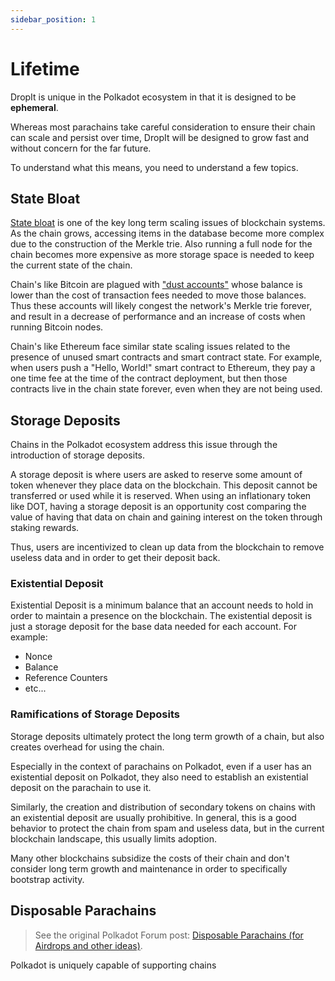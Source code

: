 ```yaml
---
sidebar_position: 1
---
```


# Lifetime

DropIt is unique in the Polkadot ecosystem in that it is designed to be **ephemeral**.

Whereas most parachains take careful consideration to ensure their chain can scale and persist over time, DropIt will be designed to grow fast and without concern for the far future.

To understand what this means, you need to understand a few topics.

## State Bloat

[State bloat](https://www.techopedia.com/definition/blockchain-bloat) is one of the key long term scaling issues of blockchain systems. As the chain grows, accessing items in the database become more complex due to the construction of the Merkle trie. Also running a full node for the chain becomes more expensive as more storage space is needed to keep the current state of the chain.

Chain's like Bitcoin are plagued with ["dust accounts"](https://bitcoinwiki.org/wiki/cryptocurrency-dust) whose balance is lower than the cost of transaction fees needed to move those balances. Thus these accounts will likely congest the network's Merkle trie forever, and result in a decrease of performance and an increase of costs when running Bitcoin nodes.

Chain's like Ethereum face similar state scaling issues related to the presence of unused smart contracts and smart contract state. For example, when users push a "Hello, World!" smart contract to Ethereum, they pay a one time fee at the time of the contract deployment, but then those contracts live in the chain state forever, even when they are not being used.

## Storage Deposits

Chains in the Polkadot ecosystem address this issue through the introduction of storage deposits.

A storage deposit is where users are asked to reserve some amount of token whenever they place data on the blockchain. This deposit cannot be transferred or used while it is reserved. When using an inflationary token like DOT, having a storage deposit is an opportunity cost comparing the value of having that data on chain and gaining interest on the token through staking rewards.

Thus, users are incentivized to clean up data from the blockchain to remove useless data and in order to get their deposit back.

### Existential Deposit

Existential Deposit is a minimum balance that an account needs to hold in order to maintain a presence on the blockchain. The existential deposit is just a storage deposit for the base data needed for each account. For example:

- Nonce
- Balance
- Reference Counters
- etc...

### Ramifications of Storage Deposits

Storage deposits ultimately protect the long term growth of a chain, but also creates overhead for using the chain.

Especially in the context of parachains on Polkadot, even if a user has an existential deposit on Polkadot, they also need to establish an existential deposit on the parachain to use it.

Similarly, the creation and distribution of secondary tokens on chains with an existential deposit are usually prohibitive. In general, this is a good behavior to protect the chain from spam and useless data, but in the current blockchain landscape, this usually limits adoption.

Many other blockchains subsidize the costs of their chain and don't consider long term growth and maintenance in order to specifically bootstrap activity.

## Disposable Parachains

> See the original Polkadot Forum post: [Disposable Parachains (for Airdrops and other ideas)](https://forum.polkadot.network/t/disposable-parachains-for-airdrops-and-other-ideas/5769).

Polkadot is uniquely capable of supporting chains
